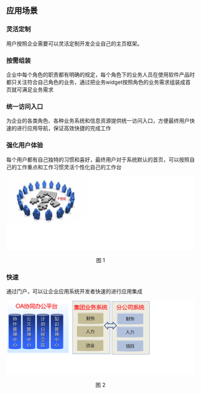 ## 应用场景


### 灵活定制

用户按照企业需要可以灵活定制开发企业自己的主页框架。

### 按需组装

企业中每个角色的职责都有明确的规定，每个角色下的业务人员在使用软件产品时都只关注符合自己角色的业务，通过把业务widget按照角色的业务需求组装成首页就可满足业务需求

### 统一访问入口

为企业的各类角色、各种业务系统和信息资源提供统一访问入口，方便最终用户快速的进行应用导航，保证高效快捷的完成工作

### 强化用户体验

每个用户都有自己独特的习惯和喜好，最终用户对于系统默认的首页，可以按照自己的工作重点和工作习惯灵活个性化自己的工作台

![](/articles/cportal/1-/images/3.PNG)
<p align="center">图 1</p>

### 快速

通过门户，可以让企业应用系统开发者快速的进行应用集成

![](/articles/cportal/1-/images/4.PNG)
<p align="center">图 2</p>
